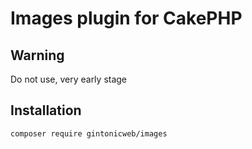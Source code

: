 # Images plugin for CakePHP

## Warning

Do not use, very early stage


## Installation

```
composer require gintonicweb/images
```
